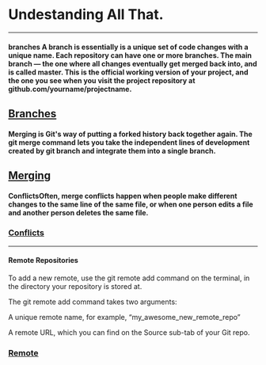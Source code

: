 # Undestanding All That.  

---

#### branches A branch is essentially is a unique set of code changes with a unique name. Each repository can have one or more branches. The main branch — the one where all changes eventually get merged back into, and is called master. This is the official working version of your project, and the one you see when you visit the project repository at github.com/yourname/projectname.
[Branches](https://blog.udemy.com/git-tutorial-a-comprehensive-guide/#9_1)
--- 

#### **Merging** is Git's way of putting a forked history back together again. The git merge command lets you take the independent lines of development created by git branch and integrate them into a single branch.
[Merging](https://git-scm.com/docs/git-merge)
---

#### **Conflicts**Often, merge conflicts happen when people make different changes to the same line of the same file, or when one person edits a file and another person deletes the same file.
### [Conflicts](https://docs.github.com/en/github/collaborating-with-pull-requests/addressing-merge-conflicts/resolving-a-merge-conflict-on-github#:~:text=You%20can%20only%20resolve%20merge,locally%20on%20the%20command%20line.)

---

#### **Remote** **Repositories**
To add a new remote, use the git remote add command on the terminal, in the directory your repository is stored at.

The git remote add command takes two arguments:

A unique remote name, for example, “my_awesome_new_remote_repo”

A remote URL, which you can find on the Source sub-tab of your Git repo.

### [Remote](https://blog.udemy.com/git-tutorial-a-comprehensive-guide/#7)
